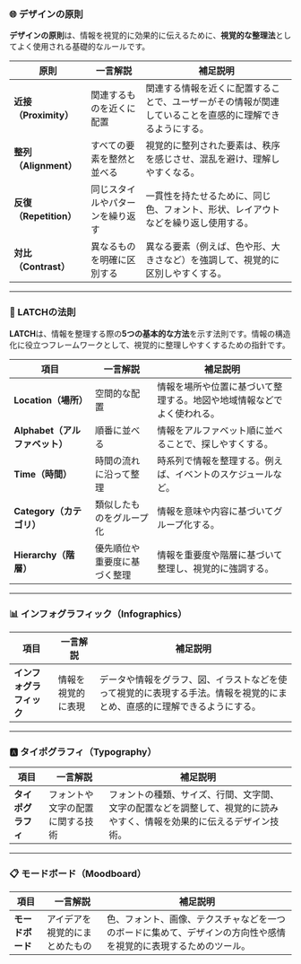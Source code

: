 

### 🌐 デザインの原則

**デザインの原則**は、情報を視覚的に効果的に伝えるために、**視覚的な整理法**としてよく使用される基礎的なルールです。

| 原則 | 一言解説 | 補足説明 |
|------|----------|-----------|
| **近接（Proximity）** | 関連するものを近くに配置 | 関連する情報を近くに配置することで、ユーザーがその情報が関連していることを直感的に理解できるようにする。 |
| **整列（Alignment）** | すべての要素を整然と並べる | 視覚的に整列された要素は、秩序を感じさせ、混乱を避け、理解しやすくなる。 |
| **反復（Repetition）** | 同じスタイルやパターンを繰り返す | 一貫性を持たせるために、同じ色、フォント、形状、レイアウトなどを繰り返し使用する。 |
| **対比（Contrast）** | 異なるものを明確に区別する | 異なる要素（例えば、色や形、大きさなど）を強調して、視覚的に区別しやすくする。 |

---

### 📍 LATCHの法則

**LATCH**は、情報を整理する際の**5つの基本的な方法**を示す法則です。情報の構造化に役立つフレームワークとして、視覚的に整理しやすくするための指針です。

| 項目 | 一言解説 | 補足説明 |
|------|----------|-----------|
| **Location（場所）** | 空間的な配置 | 情報を場所や位置に基づいて整理する。地図や地域情報などでよく使われる。 |
| **Alphabet（アルファベット）** | 順番に並べる | 情報をアルファベット順に並べることで、探しやすくする。 |
| **Time（時間）** | 時間の流れに沿って整理 | 時系列で情報を整理する。例えば、イベントのスケジュールなど。 |
| **Category（カテゴリ）** | 類似したものをグループ化 | 情報を意味や内容に基づいてグループ化する。 |
| **Hierarchy（階層）** | 優先順位や重要度に基づく整理 | 情報を重要度や階層に基づいて整理し、視覚的に強調する。 |

---

### 📊 インフォグラフィック（Infographics）

| 項目 | 一言解説 | 補足説明 |
|------|----------|-----------|
| **インフォグラフィック** | 情報を視覚的に表現 | データや情報をグラフ、図、イラストなどを使って視覚的に表現する手法。情報を視覚的にまとめ、直感的に理解できるようにする。 |

---

### 🅰️ タイポグラフィ（Typography）

| 項目 | 一言解説 | 補足説明 |
|------|----------|-----------|
| **タイポグラフィ** | フォントや文字の配置に関する技術 | フォントの種類、サイズ、行間、文字間、文字の配置などを調整して、視覚的に読みやすく、情報を効果的に伝えるデザイン技術。 |

---

### 📋 モードボード（Moodboard）

| 項目 | 一言解説 | 補足説明 |
|------|----------|-----------|
| **モードボード** | アイデアを視覚的にまとめたもの | 色、フォント、画像、テクスチャなどを一つのボードに集めて、デザインの方向性や感情を視覚的に表現するためのツール。 |
